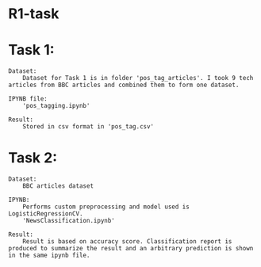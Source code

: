 # R1-task

# Task 1:
    
    Dataset: 
        Dataset for Task 1 is in folder 'pos_tag_articles'. I took 9 tech articles from BBC articles and combined them to form one dataset.
  
    IPYNB file:
        'pos_tagging.ipynb'
  
    Result:
        Stored in csv format in 'pos_tag.csv'
  
# Task 2:

    Dataset:
        BBC articles dataset
        
    IPYNB:
        Performs custom preprocessing and model used is LogisticRegressionCV.  
        'NewsClassification.ipynb'
        
    Result:
        Result is based on accuracy score. Classification report is produced to summarize the result and an arbitrary prediction is shown in the same ipynb file.
       


    
    
  
